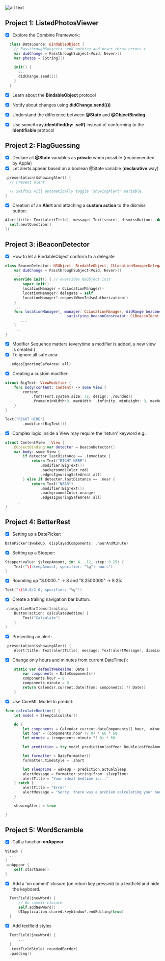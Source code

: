 ![alt text](https://i.ibb.co/0jCsnrY/banner.png)

## Project 1: ListedPhotosViewer
- [x] Explore the Combine Framework:
```Swift
  class DataSource: BindableObject {
    // PassthroughSubject< send nothing and never throw errors >
    var didChange = PassthroughSubject<Void, Never>()
    var photos = [String]()
    
    init() {
      ...
      didChange.send(())
    }
  }
```
- [x] Learn about the <b>BindableObject</b> protocol
- [x] Notify about changes using <b>didChange.send(())</b>
- [x] Understand the difference between <b>@State</b> and <b>@ObjectBinding</b>
- [x] Use someArray<b>.identified(by: \.self)</b> instead of conforming to the <b>Identifiable</b> protocol


## Project 2: FlagGuessing
- [x] Declare all <b>@State</b> variables as <b>private</b> when possible (recommended by Apple)
- [x] Let alerts appear based on a boolean @State variable (<b>declarative</b> way):
```Swift
.presentation($showingAlert) { 
  // Present alert
  
  // SwiftUI will automatically toggle 'showingAlert' variable.
}
```
- [x] Creation of an <b>Alert</b> and attaching a <b>custom action</b> to the dismiss button: 
```Swift
Alert(title: Text(alertTitle), message: Text(score), dismissButton: .default(Text("Continue")) {
  self.nextQuestion()
}) 
```


## Project 3: iBeaconDetector
- [x] How to let a BindableObject conform to a delegate
```Swift
class BeaconDetector: NSObject, BindableObject, CLLocationManagerDelegate {
    var didChange = PassthroughSubject<Void, Never>()
    ...
    override init() { // overrides NSObject init
        super.init()
        locationManager = CLLocationManager()
        locationManager?.delegate = self
        locationManager?.requestWhenInUseAuthorization()
    }
    ...
    func locationManager(_ manager: CLLocationManager, didRange beacons: [CLBeacon], 
                            satisfying beaconConstraint: CLBeaconIdentityConstraint) {
       ...
    }
    ...
}
```
- [x] Modifier Sequence matters (everytime a modifier is added, a new view is created.)
- [x] To ignore all safe area:
```Swift
  .edgesIgnoringSafeArea(.all)
```
- [x] Creating a custom modifier:
```Swift
struct BigText: ViewModifier {
    func body(content: Content) -> some View {
        content
            .font(Font.system(size: 72, design: .rounded))
            .frame(minWidth:0, maxWidth: .infinity, minHeight: 0, maxHeight: .infinity)
    }
}
```
```Swift
Text("RIGHT HERE")
        .modifier(BigText())
``` 
- [x] Complex logic inside a View may require the 'return' keyword e.g.:
```Swift
struct ContentView : View {
    @ObjectBinding var detector = BeaconDetector()
    var body: some View {
        if detector.lastDistance == .immediate {
            return Text("RIGHT HERE")
                .modifier(BigText())
                .background(Color.red)
                .edgesIgnoringSafeArea(.all)
        } else if detector.lastDistance == .near {
            return Text("NEAR")
                .modifier(BigText())
                .background(Color.orange)
                .edgesIgnoringSafeArea(.all)
    ...
}
``` 
## Project 4: BetterRest
- [x] Setting up a DatePicker:
```Swift
DatePicker($wakeUp, displayedComponents: .hourAndMinute)
```
- [x] Setting up a Stepper:
```Swift
Stepper(value: $sleepAmount, in: 4...12, step: 0.25) {
    Text("\(sleepAmount, specifier: "%g") hours")
}
```
- [x] Rounding up "8.0000.." -> 8 and "8.2500000" -> 8.25:
```Swift
Text("\(16.0/2.0, specifier: "%g"))
```
- [x] Create a trailing navigation bar button:
```Swift
.navigationBarItems(trailing:
    Button(action: calculateBedtime) {
        Text("Calculate")
    }
)
```
- [x] Presenting an alert:
```Swift
.presentation($showingAlert) {
    Alert(title: Text(alertTitle), message: Text(alertMessage), dismissButton: .default(Text("OK")))
```
- [x] Change only hours and minutes from current DateTime():
```Swift
    static var defaultWakeTime: Date {
        var components = DateComponents()
        components.hour = 8
        components.minute = 0
        return Calendar.current.date(from: components) ?? Date()
    }
```

- [x] Use CoreML Model to predict:
```Swift
func calculateBedtime() {
    let model = SleepCalculator()

    do {
        let components = Calendar.current.dateComponents([.hour, .minute], from: wakeUp)
        let hour = (components.hour ?? 0) * 60 * 60
        let minute = (components.minute ?? 0) * 60

        let prediction = try model.prediction(coffee: Double(coffeeAmount), estimatedSleep: Double(sleepAmount), wake: Double(hour + minute))

        let formatter = DateFormatter()
        formatter.timeStyle = .short

        let sleepTime = wakeUp - prediction.actualSleep
        alertMessage = formatter.string(from: sleepTime)
        alertTitle = "Your ideal bedtime is..."
    } catch {
        alertTitle = "Error"
        alertMessage = "Sorry, there was a problem calculating your bedtime."
    }

    showingAlert = true

}
```

## Project 5: WordScramble
- [x] Call a function <b>onAppear</b>
```Swift
VStack {
  ...
}
.onAppear {
    self.startGame()
}
```
- [x] Add a 'on commit' closure (on return key pressed) to a textfield and hide the keyboard.
```Swift
  TextField($newWord) {
      // On commit closure
      self.addNewWord()
      UIApplication.shared.keyWindow?.endEditing(true)
  }
```
- [x] Add textfield styles
```Swift
  TextField($newWord) {
      ...
  }
  .textFieldStyle(.roundedBorder)
  .padding()
```
